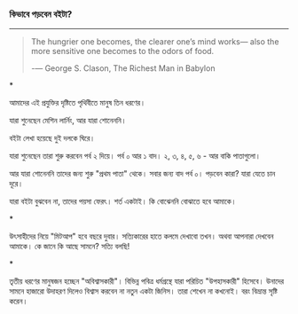 ### 

### 

### কিভাবে পড়বেন বইটা?

---

> The hungrier one becomes, the clearer one’s mind works— also the more sensitive one becomes to the odors of food.
>
> -― George S. Clason, The Richest Man in Babylon

\*

আমাদের এই প্রযুক্তির দৃষ্টিতে পৃথিবীতে মানুষ তিন ধরণের।

যারা শুনেছেন মেশিন লার্নিং, আর যারা শোনেননি।

বইটা লেখা হয়েছে দুই দলকে ঘিরে।

যারা শুনেছেন তারা শুরু করবেন পর্ব ২ দিয়ে। পর্ব ০ আর ১ বাদ। ২, ৩, ৪, ৫, ৬ - আর বাকি পাতাগুলো।

আর যারা শোনেননি তাদের জন্য শুরু "প্রথম পাতা" থেকে। সবার জন্য বাদ পর্ব ০। পড়বেন কারা? যারা যেতে চান দূরে।

যারা বইটা বুঝবেন না, তাদের পয়সা ফেরৎ। শর্ত একটাই। কি বোঝেননি বোঝাতে হবে আমাকে।

\*

উৎসাহীদের নিয়ে "মিটআপ" হবে বছরে দুবার। সত্যিকারের হাতে কলমে দেখাবো তখন। অথবা আপনারা দেখবেন আমাকে। কে জানে কি আছে সামনে? সত্যি বলছি!

\*

তৃতীয় ধরণের মানুষজন হচ্ছেন "অবিশ্বাসকারী"। বিভিন্ন পবিত্র ধর্মগ্রন্থে যারা পরিচিত "উপহাসকারী" হিসেবে। উনাদের সামনে হাজারো উদাহরণ দিলেও বিশ্বাস করবেন না নতুন একটা জিনিস। তারা শেখেন না কখনোই। বরং বিভ্রান্ত সৃষ্টি করেন।

